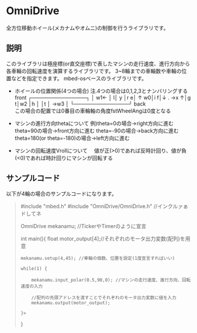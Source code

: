 # OmniDrive
全方位移動ホイール(メカナムやオムニ)の制御を行うライブラリです。

## 説明
このライブラリは極座標(or直交座標)で表したマシンの走行速度、進行方向から各車輪の回転速度を演算するライブラリです。
3~8輪までの車輪数や車輪の位置などを指定できます。
mbed-osベースのライブラリです。

- ホイールの位置関係(4つの場合)
  注.4つの場合は0,1,2,3とナンバリングする
       front
  ┌───────────────┐
  │     w1←       │
 l│       y       │r
 e│       ↑     w0│i
 f│↓      . →x   ↑│g
 t│w2             │h
  │               │t
  │       →w3     │
  └───────────────┘
         back       
この場合の配置では0番目の車輪軸の角度fstWheelAngは0度となる

- マシンの進行方向thetaについて
例)theta=0の場合→right方向に進む
   theta=90の場合→front方向に進む
   theta=-90の場合→back方向に進む
   theta=180(or theta=-180)の場合→left方向に進む
   
- マシンの回転速度Vrollについて
　値が正(>0)であれば反時計回り、値が負(<0)であれば時計回りにマシンが回転する

## サンプルコード
以下が4輪の場合のサンプルコードになります。

> #include "mbed.h"
> #include "OmniDrive/OmniDrive.h" //インクルァぁドしてネ
>  
> OmniDrive mekanamu; //TickerやTimerのように宣言
>  
> int main(){
>     float motor_output[4];//それぞれのモータ出力変数(配列)を用意
>     
>     mekanamu.setup(4,45); //車輪の個数、位置を設定(1度宣言すればいい)
>     
>     while(1) {
>         
>         mekanamu.input_polar(0.5,90,0); //マシンの走行速度、進行方向、回転速度の入力
>         
>         //配列の先頭アドレスを渡すことでそれぞれのモータ出力変数に値を入力
>         mekanamu.output(motor_output);
>         
>     }>
> }
